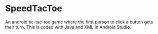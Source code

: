 # SpeedTacToe
An android tic-tac-toe game where the first person to click a button gets their turn. This is coded with Java and XML in Android Studio.

